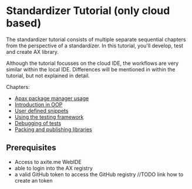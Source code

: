 # Standardizer Tutorial (only cloud based)

The standardizer tutorial consists of multiple separate sequential chapters from the perspective of a standardizer.
In this tutorial, you'll develop, test and create AX library.

Although the tutorial focusses on the cloud IDE, the workflows are very similar within the local IDE. Differences will be mentioned in within the tutorial, but not explained in detail.

Chapters:

- [Apax package manager usage](./doc/setup.md)
- [Introduction in OOP](./doc/oop-introduction.md)
- [User defined snippets](./doc/user-defined-snippets.md)
- [Using the testing framework](./doc/testing-framework.md)
- [Debugging of tests](./doc/test-debugging.md)
- [Packing and publishing libraries](./doc/publishing-lib.md)

## Prerequisites

- Access to axite.me WebIDE
- able to login into the AX registry
- a valid GitHub token to access the GitHub registry //TODO link how to create an token
